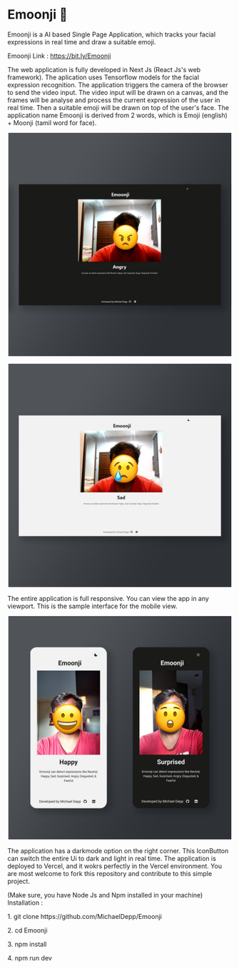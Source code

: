 # Emoonji 🤖
Emoonji is a AI based Single Page Application, which tracks your facial expressions in real time and draw a suitable emoji.

Emoonji Link : https://bit.ly/Emoonji

The web application is fully developed in Next Js (React Js's web framework). The aplication uses Tensorflow models for the facial expression recognition. The application triggers the camera of the browser to send the video input. The video input will be drawn on a canvas, and the frames will be analyse and process the current expression of the user in real time. Then a suitable emoji will be drawn on top of the user's face.
The application name Emoonji is derived from 2 words, which is Emoji (english) + Moonji (tamil word for face). 

<p align="center">
  <img width="500" src="screenshots/web-1.jpg">
</p>
<p align="center">
  <img width="500" src="/screenshots/web-2.jpg">
</p>

The entire application is full responsive. You can view the app in any viewport. This is the sample interface for the mobile view.
<p align="center">
  <img width="500" src="/screenshots/mobile.jpg">
</p>

The application has a darkmode option on the right corner. This IconButton can switch the entire Ui to dark and light in real time.
The application is deployed to Vercel, and it wokrs perfectly in the Vercel environment. You are most welcome to fork this repository and contribute to this simple project.

<p align="left">
  (Make sure, you have Node Js and Npm installed in your machine)
  <br>
  Installation :
</p>
<p align="left">
  <p> 1. git clone https://github.com/MichaelDepp/Emoonji </p>
  <p> 2. cd Emoonji </p>
  <p> 3. npm install </p>
  <p> 4. npm run dev </p>
</p>
